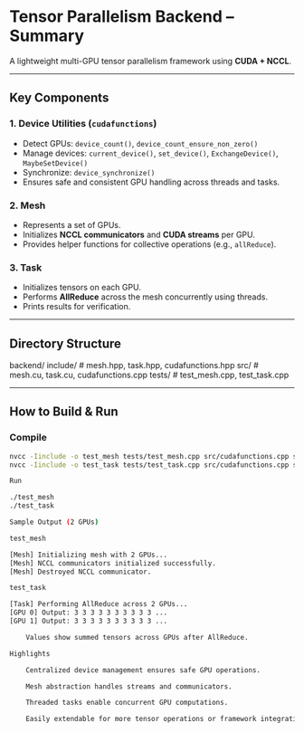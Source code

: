# Tensor Parallelism Backend – Summary

A lightweight multi-GPU tensor parallelism framework using **CUDA + NCCL**.

---

## **Key Components**

### **1. Device Utilities (`cudafunctions`)**
- Detect GPUs: `device_count()`, `device_count_ensure_non_zero()`
- Manage devices: `current_device()`, `set_device()`, `ExchangeDevice()`, `MaybeSetDevice()`
- Synchronize: `device_synchronize()`
- Ensures safe and consistent GPU handling across threads and tasks.

### **2. Mesh**
- Represents a set of GPUs.
- Initializes **NCCL communicators** and **CUDA streams** per GPU.
- Provides helper functions for collective operations (e.g., `allReduce`).

### **3. Task**
- Initializes tensors on each GPU.
- Performs **AllReduce** across the mesh concurrently using threads.
- Prints results for verification.

---

## **Directory Structure**

backend/
include/ # mesh.hpp, task.hpp, cudafunctions.hpp
src/ # mesh.cu, task.cu, cudafunctions.cpp
tests/ # test_mesh.cpp, test_task.cpp


---

## **How to Build & Run**

### Compile
```bash
nvcc -Iinclude -o test_mesh tests/test_mesh.cpp src/cudafunctions.cpp src/mesh.cu -lnccl
nvcc -Iinclude -o test_task tests/test_task.cpp src/cudafunctions.cpp src/mesh.cu src/task.cu -lnccl

Run

./test_mesh
./test_task

Sample Output (2 GPUs)

test_mesh

[Mesh] Initializing mesh with 2 GPUs...
[Mesh] NCCL communicators initialized successfully.
[Mesh] Destroyed NCCL communicator.

test_task

[Task] Performing AllReduce across 2 GPUs...
[GPU 0] Output: 3 3 3 3 3 3 3 3 3 3 ...
[GPU 1] Output: 3 3 3 3 3 3 3 3 3 3 ...

    Values show summed tensors across GPUs after AllReduce.

Highlights

    Centralized device management ensures safe GPU operations.

    Mesh abstraction handles streams and communicators.

    Threaded tasks enable concurrent GPU computations.

    Easily extendable for more tensor operations or framework integration.